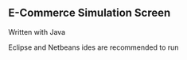 ## E-Commerce Simulation Screen

Written with Java

Eclipse and Netbeans ides are recommended to run
